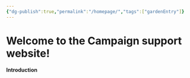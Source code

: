 ```yaml
---
{"dg-publish":true,"permalink":"/homepage/","tags":["gardenEntry"]}
---
```


# Welcome to the Campaign support website!

**Introduction**

